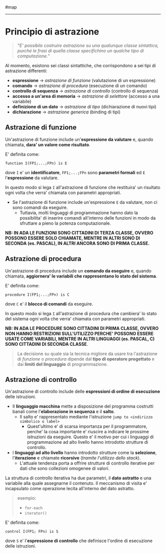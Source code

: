#map 
____
# **Principio di astrazione**
> "*E' possibile costruire astrazione su una qualunque classe sintattica, purché le frasi di quella classe specifichino un qualche tipo di computazione.*"

Al momento, esistono sei classi sintattiche, che corrispondono a sei tipi di astrazione differenti:
- **espressione** $\to$ *astrazione di funzione* (valutazione di un espressione)
- **comando** $\to$ *astrazione di procedura* (esecuzione di un comando)
- **controllo di sequenza** $\to$ *astrazione di controllo* (controllo di sequenza)
- **accesso a un'area di memoria** $\to$ *astrazione di selettore* (accesso a una variabile)
- **definizione di un dato** $\to$ *astrazione di tipo* (dichiarazione di nuovi tipi)
- **dichiarazione** $\to$ *astrazione generica* (binding di tipi)

## **Astrazione di funzione**
Un'astrazione di funzione include un'**espressione da valutare** e, quando chiamata, **dara' un valore come risultato**.

E' definita come: 
```
function I(FP1;...;FPn) is E
```
dove `I` e' un **identificatore**, `FP1;...;FPn` sono **parametri formali** ed `E` l'**espressione** da valutare.

In questo modo si lega `I` all'astrazione di funzione che restituira' un risultato ogni volta che verra' chiamata con parametri appropriati.
- Se l'astrazione di funzione include un'espressione `E` da valutare, non ci sono comandi da eseguire. 
	- Tuttavia, molti linguaggi di programmazione hanno dato la possibilita' di inserire comandi all'interno delle funzioni in modo da sfruttare a pieno la potenza computazionale.

**NB: IN ADA LE FUNZIONI SONO CITTADINI DI TERZA CLASSE, OVVERO POSSONO ESSERE SOLO CHIAMATE, MENTRE IN ALTRI SONO DI SECONDA (es. PASCAL), IN ALTRI ANCORA SONO DI PRIMA CLASSE.**

## **Astrazione di procedura**
Un'astrazione di procedura include un **comando da eseguire** e, quando chiamata, **aggiornera' le variabili che rappresentano lo stato del sistema**.

E' definita come:
```
procedure I(FP1;...;FPn) is C
```
dove `C` e' il **blocco di comandi** da eseguire.

In questo modo si lega `I` all'astrazione di procedura che cambiera' lo stato del sistema ogni volta che verra' chiamata con parametri appropriati.

**NB: IN ADA LE PROCEDURE SONO CITTADINI DI PRIMA CLASSE, OVVERO NON HANNO RESTRIZIONI SULL'UTILIZZO PERCHE' POSSONO ESSERE USATE COME VARIABILI, MENTRE IN ALTRI LINGUAGGI (es. PASCAL, C) SONO CITTADINI DI SECONDA CLASSE**.

> La decisione su quale sia la tecnica migliore da usare tra l'astrazione di *funzione* o *procedura* dipende dal **tipo di operatore progettato** e dai **limiti del linguaggio** di programmazione.

## **Astrazione di controllo**
Un'astrazione di controllo include delle **espressioni di ordine di esecuzione** delle istruzioni.
- Il **linguaggio macchina** mette a disposizione del programma costrutti banali come l'**elaborazione in sequenza** e il **salto**.
	- Il salto e' rappresentato mediante l'istruzione `jump to <indirizzo simbolico o label>`
		- Quest'ultimo e' di scarsa importanza per il programmatore, perche' la cosa importante e' riuscire a indicare le prossime istruzioni da eseguire. Questo e' il motivo per cui i linguaggi di programmazione ad alto livello hanno introdotto strutture di controllo.
- I **linguaggi ad alto livello** hanno introdotto strutture come la **selezione**, l'**iterazione** e chiamate **ricorsive** (*tramite l'utilizzo dello stack*).
	- L'attuale tendenza porta a offrire strutture di controllo iterative per dati che sono collezioni omogenee di valori.

La struttura di controllo iterativa ha due parametri, il **dato astratto** e una variabile alla quale assegnarne il contenuto. Il meccanismo di visita e' incapsulato come operazione lecita all'interno del dato astratto.
> esempio: 
> - `for-each`
> - `iterator()`

E' definita come:
```
control I(FP1; FPn) is S
```
dove `S` e' l'**espressione di controllo** che definisce l'ordine di esecuzione delle istruzioni.

